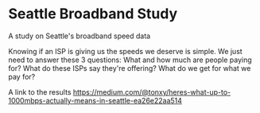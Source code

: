 # Seattle Broadband Study
A study on Seattle's broadband speed data

Knowing if an ISP is giving us the speeds we deserve is simple. We just need to answer these 3 questions:
What and how much are people paying for?
What do these ISPs say they're offering?
What do we get for what we pay for?

A link to the results https://medium.com/@tonxy/heres-what-up-to-1000mbps-actually-means-in-seattle-ea26e22aa514
